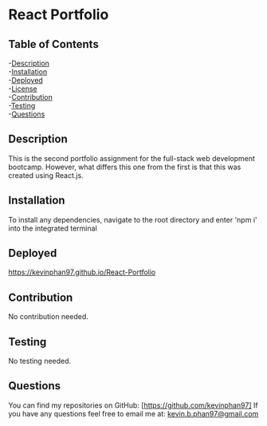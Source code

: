 # React Portfolio


  ## Table of Contents
  -[Description](#description)<br/>
  -[Installation](#installation)<br/>
  -[Deployed](#deployed)<br/>
  -[License](#license)<br/>
  -[Contribution](#contribution)<br/>
  -[Testing](#testing)<br/>
  -[Questions](#questions)<br/>

  ## Description
  This is the second portfolio assignment for the full-stack web development bootcamp. However, what differs this one from the first is that this was created using React.js.

  ## Installation
  To install any dependencies, navigate to the root directory and enter 'npm i' into the integrated terminal

  ## Deployed
  https://kevinphan97.github.io/React-Portfolio 

  ## Contribution
  No contribution needed.

  ## Testing
  No testing needed.

  ## Questions
  You can find my repositories on GitHub: [https://github.com/kevinphan97]
  If you have any questions feel free to email me at: kevin.b.phan97@gmail.com
